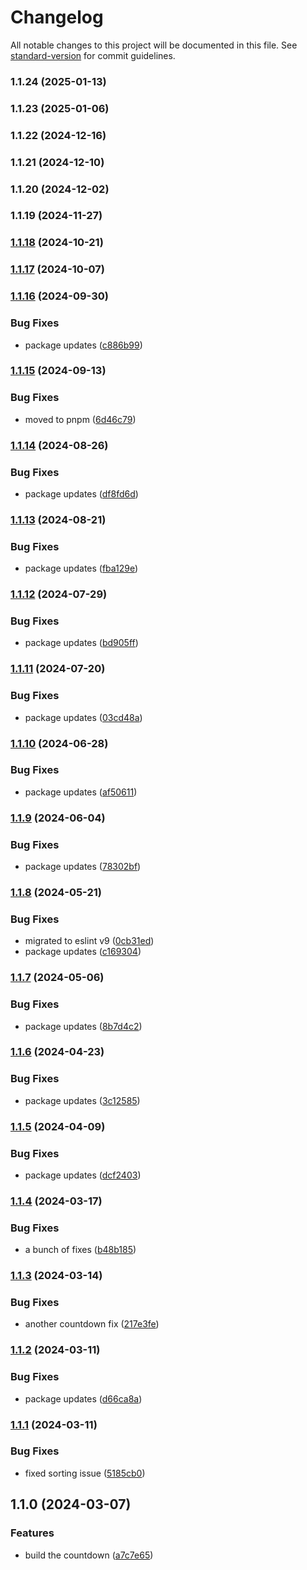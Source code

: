 # Changelog

All notable changes to this project will be documented in this file. See [standard-version](https://github.com/conventional-changelog/standard-version) for commit guidelines.

### 1.1.24 (2025-01-13)

### 1.1.23 (2025-01-06)

### 1.1.22 (2024-12-16)

### 1.1.21 (2024-12-10)

### 1.1.20 (2024-12-02)

### 1.1.19 (2024-11-27)

### [1.1.18](https://github.com/CandeeGenerations/cbc-countdown/compare/v1.1.17...v1.1.18) (2024-10-21)

### [1.1.17](https://github.com/CandeeGenerations/cbc-countdown/compare/v1.1.16...v1.1.17) (2024-10-07)

### [1.1.16](https://github.com/CandeeGenerations/cbc-countdown/compare/v1.1.15...v1.1.16) (2024-09-30)

### Bug Fixes

- package updates ([c886b99](https://github.com/CandeeGenerations/cbc-countdown/commit/c886b990e4eb04137a958fc99c9a961338b35d00))

### [1.1.15](https://github.com/CandeeGenerations/cbc-countdown/compare/v1.1.14...v1.1.15) (2024-09-13)

### Bug Fixes

- moved to pnpm ([6d46c79](https://github.com/CandeeGenerations/cbc-countdown/commit/6d46c798ab72b04291e14c8fb55686902ab16fea))

### [1.1.14](https://github.com/CandeeGenerations/cbc-countdown/compare/v1.1.13...v1.1.14) (2024-08-26)

### Bug Fixes

- package updates ([df8fd6d](https://github.com/CandeeGenerations/cbc-countdown/commit/df8fd6d6f8630ce1076ffef841f3a78b36004458))

### [1.1.13](https://github.com/CandeeGenerations/cbc-countdown/compare/v1.1.12...v1.1.13) (2024-08-21)

### Bug Fixes

- package updates ([fba129e](https://github.com/CandeeGenerations/cbc-countdown/commit/fba129ec8397203a8d5e7262a143a2ca21cbb1d0))

### [1.1.12](https://github.com/CandeeGenerations/cbc-countdown/compare/v1.1.11...v1.1.12) (2024-07-29)

### Bug Fixes

- package updates ([bd905ff](https://github.com/CandeeGenerations/cbc-countdown/commit/bd905ffd456424cd81c99d3c42171ffd8b93dc61))

### [1.1.11](https://github.com/CandeeGenerations/cbc-countdown/compare/v1.1.10...v1.1.11) (2024-07-20)

### Bug Fixes

- package updates ([03cd48a](https://github.com/CandeeGenerations/cbc-countdown/commit/03cd48a35cabd263ba58ba8e84c88737601abc57))

### [1.1.10](https://github.com/CandeeGenerations/cbc-countdown/compare/v1.1.9...v1.1.10) (2024-06-28)

### Bug Fixes

- package updates ([af50611](https://github.com/CandeeGenerations/cbc-countdown/commit/af506111530af1ca41616b89a9b9636e1942e97f))

### [1.1.9](https://github.com/CandeeGenerations/cbc-countdown/compare/v1.1.8...v1.1.9) (2024-06-04)

### Bug Fixes

- package updates ([78302bf](https://github.com/CandeeGenerations/cbc-countdown/commit/78302bf7f13d6dcaad3acecab072dd7727709666))

### [1.1.8](https://github.com/CandeeGenerations/cbc-countdown/compare/v1.1.7...v1.1.8) (2024-05-21)

### Bug Fixes

- migrated to eslint v9 ([0cb31ed](https://github.com/CandeeGenerations/cbc-countdown/commit/0cb31edb7d1aacca2beab65d14b056fe4ae41afc))
- package updates ([c169304](https://github.com/CandeeGenerations/cbc-countdown/commit/c1693048299e74f0141f62738772426d7ea01829))

### [1.1.7](https://github.com/CandeeGenerations/cbc-countdown/compare/v1.1.6...v1.1.7) (2024-05-06)

### Bug Fixes

- package updates ([8b7d4c2](https://github.com/CandeeGenerations/cbc-countdown/commit/8b7d4c22eb8aa95329035a7ebdb581673b786ee2))

### [1.1.6](https://github.com/CandeeGenerations/cbc-countdown/compare/v1.1.5...v1.1.6) (2024-04-23)

### Bug Fixes

- package updates ([3c12585](https://github.com/CandeeGenerations/cbc-countdown/commit/3c12585296ceb583036c74affe51cc31384eaeb4))

### [1.1.5](https://github.com/CandeeGenerations/cbc-countdown/compare/v1.1.4...v1.1.5) (2024-04-09)

### Bug Fixes

- package updates ([dcf2403](https://github.com/CandeeGenerations/cbc-countdown/commit/dcf24032dc2aee2365f48dd1552dd63813e16225))

### [1.1.4](https://github.com/CandeeGenerations/cbc-countdown/compare/v1.1.3...v1.1.4) (2024-03-17)

### Bug Fixes

- a bunch of fixes ([b48b185](https://github.com/CandeeGenerations/cbc-countdown/commit/b48b18546ee873bfc0b449cf0a578fb0bd84eddf))

### [1.1.3](https://github.com/CandeeGenerations/cbc-countdown/compare/v1.1.2...v1.1.3) (2024-03-14)

### Bug Fixes

- another countdown fix ([217e3fe](https://github.com/CandeeGenerations/cbc-countdown/commit/217e3fe34aa25779d5260802d07d1b4d88094aa3))

### [1.1.2](https://github.com/CandeeGenerations/cbc-countdown/compare/v1.1.1...v1.1.2) (2024-03-11)

### Bug Fixes

- package updates ([d66ca8a](https://github.com/CandeeGenerations/cbc-countdown/commit/d66ca8aecdbe265b792011215b81c8c66514fc95))

### [1.1.1](https://github.com/CandeeGenerations/cbc-countdown/compare/v1.1.0...v1.1.1) (2024-03-11)

### Bug Fixes

- fixed sorting issue ([5185cb0](https://github.com/CandeeGenerations/cbc-countdown/commit/5185cb0e4cbc1ba9822d4bdd223bd4b0c9863008))

## 1.1.0 (2024-03-07)

### Features

- build the countdown ([a7c7e65](https://github.com/CandeeGenerations/cbc-countdown/commit/a7c7e6564cc22d58f3d2c546a37787fbfb42b5c2))
